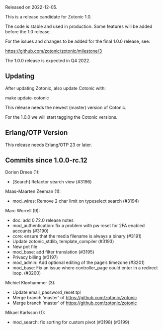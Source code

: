 Released on 2022-12-05.

This is a release candidate for Zotonic 1.0.

The code is stable and used in production. Some features will be added before the 1.0 release.

For the issues and changes to be added for the final 1.0.0 release, see:

<https://github.com/zotonic/zotonic/milestone/3>

The 1.0.0 release is expected in Q4 2022.



Updating
--------

After updating Zotonic, also update Cotonic with:

make update-cotonic

This release needs the newest (master) version of Cotonic.

For the 1.0.0 we will start tagging the Cotonic versions.



Erlang/OTP Version
------------------

This release needs Erlang/OTP 23 or later.



Commits since 1.0.0-rc.12
-------------------------

Dorien Drees (1):

*   \[Search\] Refactor search view (#3196)

Maas-Maarten Zeeman (1):

*   mod\_wires: Remove 2 char limit on typeselect search (#3194)

Marc Worrell (9):

*   doc: add 0.72.0 release notes
*   mod\_authentication: fix a problem with pw reset for 2FA enabled accounts (#3190)
*   core: ensure that the media filename is always a binary (#3191)
*   Update zotonic\_stdlib, template\_compiler (#3193)
*   New pot file
*   mod\_base: add filter translation (#3195)
*   Privacy billing (#3197)
*   mod\_admin: Add optional editing of the page’s timezone (#3201)
*   mod\_base: Fix an issue where controller\_page could enter in a redirect loop. (#3200)

Michiel Klønhammer (3):

*   Update email\_password\_reset.tpl
*   Merge branch ‘master’ of <https://github.com/zotonic/zotonic>
*   Merge branch ‘master’ of <https://github.com/zotonic/zotonic>

Mikael Karlsson (1):

*   mod\_search: fix sorting for custom pivot (#3198) (#3199)